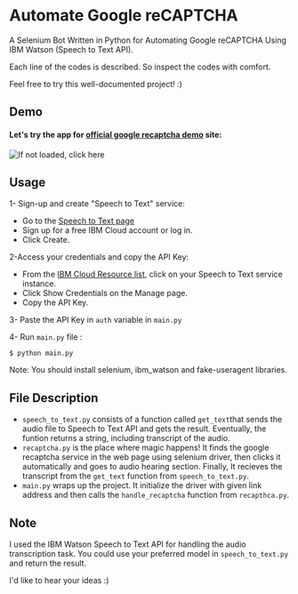 # Automate Google reCAPTCHA 

A Selenium Bot Written in Python for Automating Google reCAPTCHA Using IBM Watson (Speech to Text API).

Each line of the codes is described. So inspect the codes with comfort.

Feel free to try this well-documented project! :)

## Demo
#### Let's try the app for <a href="https://www.google.com/recaptcha/api2/demo" target="_blank">official google recaptcha demo</a> site:

<img src="https://drive.google.com/uc?export=download&id=1b5rMiJdTRod5EkNa7j7r7GbQ2aA3xZOG" alt='If not loaded, click here'/>

## Usage
1- Sign-up and create "Speech to Text" service:
* Go to the <a href="https://cloud.ibm.com/catalog/services/speech-to-text">Speech to Text page</a>
* Sign up for a free IBM Cloud account or log in.
* Click Create.

2-Access your credentials and copy the API Key:
* From the <a href="https://cloud.ibm.com/resources">IBM Cloud Resource list</a>, click on your Speech to Text service instance.
* Click Show Credentials on the Manage page.
* Copy the API Key.

3- Paste the API Key in ```auth``` variable in ```main.py```

4- Run ```main.py``` file :
```
$ python main.py
```
Note: You should install selenium, ibm_watson and fake-useragent libraries.

## File Description
* ```speech_to_text.py``` consists of a function called ```get_text```that sends the audio file to Speech to Text API and gets the result. Eventually, the funtion returns a string, including transcript of the audio.
* ```recaptcha.py``` is the place where magic happens! It finds the google recaptcha service in the web page using selenium driver, then clicks it automatically and goes to audio hearing section. Finally, It recieves the transcript from the ```get_text``` function from ```speech_to_text.py```.
* ```main.py``` wraps up the project. It initialize the driver with given link address and then calls the ```handle_recaptcha``` function from ```recapthca.py```.

## Note

I used the IBM Watson Speech to Text API for handling the audio transcription task. You could use your preferred model in ```speech_to_text.py``` and return the result.

I'd like to hear your ideas :)
